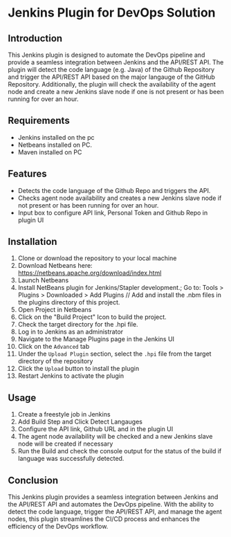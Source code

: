# Jenkins Plugin for DevOps Solution

## Introduction

This Jenkins plugin is designed to automate the DevOps pipeline and provide a seamless integration between Jenkins and the API/REST API. The plugin will detect the code language (e.g. Java) of the Github Repository and trigger the API/REST API based on the major langauge of the GitHub Repository. Additionally, the plugin will check the availability of the agent node and create a new Jenkins slave node if one is not present or has been running for over an hour.

## Requirements

- Jenkins installed on the pc
- Netbeans installed on PC.
- Maven installed on PC

## Features

- Detects the code language of the Github Repo and triggers the API.
- Checks agent node availability and creates a new Jenkins slave node if not present or has been running for over an hour.
- Input box to configure API link, Personal Token and Github Repo in plugin UI

## Installation

1. Clone or download the repository to your local machine
2. Download Netbeans here: https://netbeans.apache.org/download/index.html
3. Launch Netbeans
4. Install NetBeans plugin for Jenkins/Stapler development.; Go to: Tools > Plugins > Downloaded > Add Plugins // Add and install the .nbm files in the plugins directory of this project.
5. Open Project in Netbeans
6. Click on the "Build Project" Icon to build the project.
7. Check the target directory for the .hpi file.
8. Log in to Jenkins as an administrator
9. Navigate to the Manage Plugins page in the Jenkins UI
10. Click on the `Advanced` tab
11. Under the `Upload Plugin` section, select the `.hpi` file from the target directory of the repository
12. Click the `Upload` button to install the plugin
13. Restart Jenkins to activate the plugin

## Usage

1. Create a freestyle job in Jenkins
2. Add Build Step and Click Detect Langauges
3. Configure the API link, Github URL and in the plugin UI
4. The agent node availability will be checked and a new Jenkins slave node will be created if necessary
5. Run the Build and check the console output for the status of the build if language was successfully detected.

## Conclusion

This Jenkins plugin provides a seamless integration between Jenkins and the API/REST API and automates the DevOps pipeline. With the ability to detect the code language, trigger the API/REST API, and manage the agent nodes, this plugin streamlines the CI/CD process and enhances the efficiency of the DevOps workflow.
